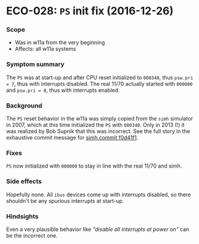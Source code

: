 # ECO-028:  `PS` init fix (2016-12-26)

### Scope
- Was in w11a from the very beginning
- Affects: all w11a systems

### Symptom summary
The `PS` was at start-up and after CPU reset initialized to `000340`, thus 
`psw.pri = 7`, thus with interrupts disabled. The real 11/70 actually started
with `000000` and `psw.pri = 0`, thus with interrupts enabled.

### Background
The `PS` reset behavior in the w11a was simply copied from the `simh`
simulator in 2007, which at this time initialized the `PS` with `000340`.
Only in 2013 (!) it was realized by Bob Supnik that this was incorrect.
See the full story in the exhaustive commit message for 
[simh commit f0d41f1](https://github.com/simh/simh/commit/f0d41f15d792b9abc31e8530ee275453c7440a8c).

### Fixes
`PS` now initialized with `000000` to stay in line with the real 11/70 and simh.

### Side effects
Hopefully none. All `ibus` devices come up with interrupts disabled, so there
shouldn't be any spurious interrupts at start-up.

### Hindsights
Even a very plausible behavior like _"disable all interrupts at power on"_ can
be the incorrect one.
